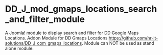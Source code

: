 # DD_J_mod_gmaps_locations_search_and_filter_module
A Joomla! module to display search and filter for DD Google Maps Locations. Addon Module for DD Gmaps Locations https://github.com/hr-it-solutions/DD_J_com_gmaps_locations. Module can NOT be used as stand alone module. 
